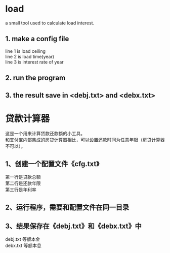 # load
a small tool used to calculate load interest.  

## 1. make a config file
line 1 is load ceiling <br> 
line 2 is load time(year) <br>
line 3 is interest rate of year <br>

## 2. run the program

## 3. the result save in <debj.txt> and <debx.txt>

# 贷款计算器
这是一个用来计算贷款还款额的小工具。<br>
和支付宝内部集成的房贷计算器相比，可以设置还款时间为任意年限（房贷计算器不可以）。
## 1、创建一个配置文件《cfg.txt》
第一行是贷款总额 <br>
第二行是还款年限 <br>
第三行是年利率 <br>
## 2、运行程序，需要和配置文件在同一目录
## 3、结果保存在《debj.txt》和《debx.txt》中
debj.txt 等额本金 <br>
debx.txt 等额本息 <br>

